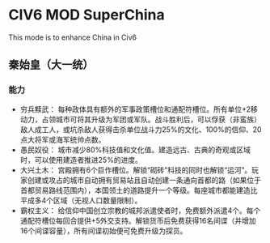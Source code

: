 # CIV6 MOD SuperChina
This mode is to enhance China in Civ6

## 秦始皇（大一统）
### 能力
* 穷兵黩武： 每种政体具有额外的军事政策槽位和通配符槽位。所有单位+2移动力，占领城市可将其升级为军团或军队。战斗胜利后，可以俘获（非蛮族）敌人成工人，或坑杀敌人获得击杀单位战斗力25%的文化、100%的信仰、20点大将军或海军统帅点数。
* 愚民奴役： 城市减少80%科技值和文化值。建造远古、古典的奇观或区域时，可以使用建造者推进25%的进度。
* 大兴土木： 宫殿拥有6个巨作槽位。解锁“砌砖”科技的同时也解锁“运河”。玩家创建或攻占的城市自动拥有贸易站且自动创建一条通向首都的路（如果位于首都贸易路线范围内），本国领土的道路提升一个等级。每座城市都能建造比平成多4个区域（无视人口数量限制）。
* 霸权主义： 给信仰中国创立宗教的城邦派遣使者时，免费额外派遣4个。每个通配符槽位每回合提供+5外交支持。解锁货币后免费获得16名间谍（并增加16个间谍容量），所有间谍初始便可免费升级为探员。